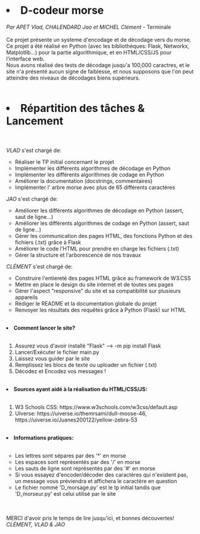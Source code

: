 # <li>D-codeur morse</li>
<i>Par APET Vlad, CHALENDARD Jao et MICHEL Clément</i> - Terminale<br><br>
Ce projet présente un systeme d'encodage et de décodage vers du morse.<br>
Ce projet a été réalisé en Python (avec les bibliothèques: Flask, Networkx, Matplotlib...) pour la partie algorithmique, et en HTML/CSS/JS pour l'interface web.<br>
Nous avons réalisé des tests de décodage jusqu'a 100,000 caractres, et le site n'a présenté aucun signe de faiblesse, et nous supposons que l'on peut atteindre des niveaux de décodages biens supérieurs.<br><br>

# <li><b>Répartition des tâches & Lancement</b></li><br>
<i>VLAD</i> s'est chargé de:<br>
<ol>
  <li style=list-style-type:circle>Réaliser le TP initial concernant le projet</li>
  <li style=list-style-type:circle>Implémenter les différents algorithmes de décodage en Python</li>
  <li style=list-style-type:circle>Implémenter les différents algorithmes de codage en Python</li>
  <li style=list-style-type:circle>Améliorer la documentation (docstrings, commentaires)</li>
  <li style=list-style-type:circle>Implémenter l' arbre morse avec plus de 65 différents caractères</li>
</ol>
<i>JAO</i> s'est chargé de:<br>
<ol>
  <li style=list-style-type:circle>Améliorer les différents algorithmes de décodage en Python (assert, saut de ligne...)</li>
  <li style=list-style-type:circle>Améliorer les différents algorithmes de codage en Python (assert, saut de ligne...)</li>
  <li style=list-style-type:circle>Gérer les communication des pages HTML, des fonctions Python et des fichiers (.txt) grâce à Flask</li>
  <li style=list-style-type:circle>Améliorer le code l'HTML pour prendre en charge les fichiers (.txt)</li>
  <li style=list-style-type:circle>Gérer la structure et l'arborescence de nos travaux</li>
</ol>
<i>CLÉMENT</i> s'est chargé de:<br>
<ol>
  <li style=list-style-type:circle>Construire l'entiereté des pages HTML grâce au framework de W3.CSS</li>
  <li style=list-style-type:circle>Mettre en place le design du site internet et de toutes ses pages</li>
  <li style=list-style-type:circle>Gérer l'aspect "responsive" du site et sa compatibilité sur plusieurs appareils</li>
  <li style=list-style-type:circle>Rédiger le README et la documentation globale du projet</li>
  <li style=list-style-type:circle>Renvoyer les résultats des requêtes grâce à Python (Flask) sur HTML</li>
</ol><br>
<li><b>Comment lancer le site?</b></li><br>
<ol>
  <li>Assurez vous d'avoir installé "Flask" --> -m pip install Flask</li>
  <li>Lancer/Exécuter le fichier main.py</li>
  <li>Laissez vous guider par le site</li>
  <li>Remplissez les blocs de texte ou uploader un fichier (.txt)</li>
  <li>Décodez et Encodez vos messages !</li>
</ol><br>
<li><b>Sources ayant aidé à la réalisation du HTML/CSS/JS:</b></li><br>
<ol>
  <li style=list-style-type: decimal>W3 Schools CSS: https://www.w3schools.com/w3css/default.asp</li>
  <li style=list-style-type: decimal>UIverse: https://uiverse.io/themrsami/dull-moose-46, https://uiverse.io/Juanes200122/yellow-zebra-53</li>
</ol><br>
<li><b>Informations pratiques:</b></li><br>
<ol>
  <li style=list-style-type:circle>Les lettres sont sépares par des '*' en morse</li>
  <li style=list-style-type:circle>Les espaces sont représentés par des '/' en morse</li>
  <li style=list-style-type:circle>Les sauts de ligne sont représentés par des '#' en morse</li>
  <li style=list-style-type:circle>Si vous essayez d'encoder/décoder des caractères qui n'existent pas, un message vous préviendra et affichera le caractère en question</li>
  <li style=list-style-type:circle>Le fichier nommé 'D_morsage.py' est le tp initial tandis que 'D_morseur.py' est celui utilisé par le site</li>
</ol><br><br>
MERCI d'avoir pris le temps de lire jusqu'ici, et bonnes découvertes!<br>
<i>CLÉMENT, VLAD & JAO</i>
